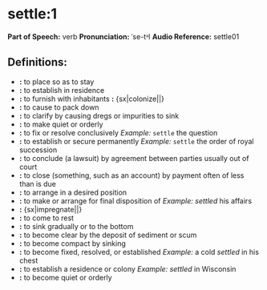 # settle:1

**Part of Speech:** verb
**Pronunciation:** ˈse-tᵊl
**Audio Reference:** settle01

## Definitions:
- **:** to place so as to stay
- **:** to establish in residence
- **:** to furnish with inhabitants **:** {sx|colonize||}
- **:** to cause to pack down
- **:** to clarify by causing dregs or impurities to sink
- **:** to make quiet or orderly
- **:** to fix or resolve conclusively 
  *Example:* `settle` the question
- **:** to establish or secure permanently 
  *Example:* `settle` the order of royal succession
- **:** to conclude (a lawsuit) by agreement between parties usually out of court
- **:** to close (something, such as an account) by payment often of less than is due
- **:** to arrange in a desired position
- **:** to make or arrange for final disposition of 
  *Example:* *settled* his affairs
- **:** {sx|impregnate||}
- **:** to come to rest
- **:** to sink gradually or to the bottom
- **:** to become clear by the deposit of sediment or scum
- **:** to become compact by sinking
- **:** to become fixed, resolved, or established 
  *Example:* a cold *settled* in his chest
- **:** to establish a residence or colony 
  *Example:* *settled* in Wisconsin
- **:** to become quiet or orderly
